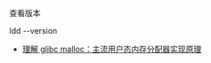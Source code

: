 查看版本

ldd --version

- [理解 glibc malloc：主流用户态内存分配器实现原理](https://blog.csdn.net/maokelong95/article/details/51989081)